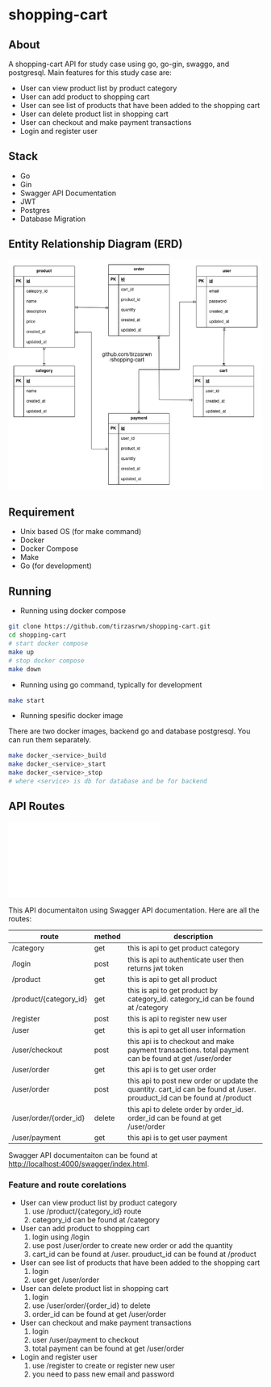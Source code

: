 # shopping-cart

## About

A shopping-cart API for study case using go, go-gin, swaggo, and postgresql. Main features for this study case are:

- User can view product list by product category
- User can add product to shopping cart
- User can see list of products that have been added to the shopping cart
- User can delete product list in shopping cart
- User can checkout and make payment transactions
- Login and register user

## Stack

- Go
- Gin
- Swagger API Documentation
- JWT
- Postgres
- Database Migration

## Entity Relationship Diagram (ERD)

![shopping-cart-erd](./docs/erd.png)

## Requirement

- Unix based OS (for make command)
- Docker
- Docker Compose
- Make
- Go (for development)

## Running

- Running using docker compose

```sh
git clone https://github.com/tirzasrwn/shopping-cart.git
cd shopping-cart
# start docker compose
make up
# stop docker compose
make down
```

- Running using go command, typically for development

```sh
make start
```

- Running spesific docker image

There are two docker images, backend go and database postgresql.
You can run them separately.

```sh
make docker_<service>_build
make docker_<service>_start
make docker_<service>_stop
# where <service> is db for database and be for backend
```

## API Routes

![swagger](./docs/swagger.pgn)

This API documentaiton using Swagger API documentation. Here are all the routes:

| route                  | method | description                                                                                                            |
| ---------------------- | ------ | ---------------------------------------------------------------------------------------------------------------------- |
| /category              | get    | this is api to get product category                                                                                    |
| /login                 | post   | this is api to authenticate user then returns jwt token                                                                |
| /product               | get    | this is api to get all product                                                                                         |
| /product/{category_id} | get    | this is api to get product by category_id. category_id can be found at /category                                       |
| /register              | post   | this is api to register new user                                                                                       |
| /user                  | get    | this is api to get all user information                                                                                |
| /user/checkout         | post   | this api is to checkout and make payment transactions. total payment can be found at get /user/order                   |
| /user/order            | get    | this api is to get user order                                                                                          |
| /user/order            | post   | this api to post new order or update the quantity. cart_id can be found at /user. prouduct_id can be found at /product |
| /user/order/{order_id} | delete | this api to delete order by order_id. order_id can be found at get /user/order                                         |
| /user/payment          | get    | this api is to get user payment                                                                                        |

Swagger API documentaiton can be found at [http://localhost:4000/swagger/index.html](http://localhost:4000/swagger/index.html).

### Feature and route corelations

- User can view product list by product category
  1. use /product/{category_id} route
  2. category_id can be found at /category
- User can add product to shopping cart
  1. login using /login
  2. use post /user/order to create new order or add the quantity
  3. cart_id can be found at /user. prouduct_id can be found at /product
- User can see list of products that have been added to the shopping cart
  1. login
  2. user get /user/order
- User can delete product list in shopping cart
  1. login
  2. use /user/order/{order_id} to delete
  3. order_id can be found at get /user/order
- User can checkout and make payment transactions
  1. login
  2. user /user/payment to checkout
  3. total payment can be found at get /user/order
- Login and register user
  1. use /register to create or register new user
  2. you need to pass new email and password
